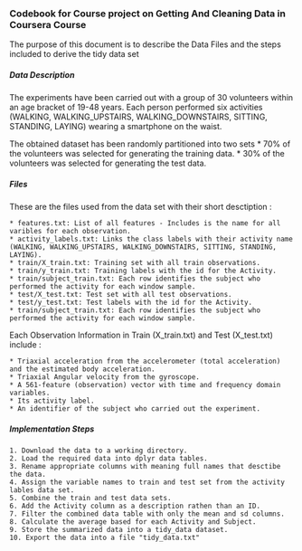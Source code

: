 
### Codebook for Course project on Getting And Cleaning Data in Coursera Course

 The purpose of this document is to describe the Data Files and the steps included to derive the tidy data set

##### Data Description
The experiments have been carried out with a group of 30 volunteers within an age bracket of 19-48 years. 
Each person performed six activities (WALKING, WALKING_UPSTAIRS, WALKING_DOWNSTAIRS, SITTING, STANDING, LAYING) wearing a smartphone on the waist. 
 
The obtained dataset has been randomly partitioned into two sets
    * 70% of the volunteers was selected for generating the training data.
    * 30% of the volunteers was selected for generating the test data. 

##### Files
These are the files used from the data set with their short desctiption :

    * features.txt: List of all features - Includes is the name for all varibles for each observation.
    * activity_labels.txt: Links the class labels with their activity name (WALKING, WALKING_UPSTAIRS, WALKING_DOWNSTAIRS, SITTING, STANDING, LAYING).
    * train/X_train.txt: Training set with all train observations.
    * train/y_train.txt: Training labels with the id for the Activity.
    * train/subject_train.txt: Each row identifies the subject who performed the activity for each window sample. 
    * test/X_test.txt: Test set with all test observations.
    * test/y_test.txt: Test labels with the id for the Activity.
    * train/subject_train.txt: Each row identifies the subject who performed the activity for each window sample.

Each Observation Information in Train (X_train.txt) and Test (X_test.txt) include :

    * Triaxial acceleration from the accelerometer (total acceleration) and the estimated body acceleration. 
    * Triaxial Angular velocity from the gyroscope. 
    * A 561-feature (observation) vector with time and frequency domain variables. 
    * Its activity label. 
    * An identifier of the subject who carried out the experiment.

##### Implementation Steps
    1. Download the data to a working directory.
    2. Load the required data into dplyr data tables.
    3. Rename appropriate columns with meaning full names that desctibe the data.
    4. Assign the variable names to train and test set from the activity lables data set.
    5. Combine the train and test data sets.
    6. Add the Activity column as a description rathen than an ID.
    7. Filter the combined data table with only the mean and sd columns.
    8. Calculate the average based for each Activity and Subject.
    9. Store the summarized data into a tidy_data dataset.
    10. Export the data into a file "tidy_data.txt"





